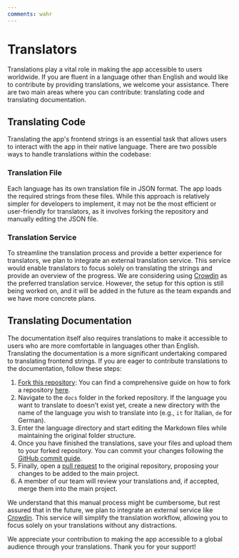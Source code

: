 ```yaml
---
comments: wahr
---
```


# Translators

Translations play a vital role in making the app accessible to users worldwide. If you are fluent in a language other than English and would like to contribute by providing translations, we welcome your assistance. There are two main areas where you can contribute: translating code and translating documentation.

## Translating Code

Translating the app's frontend strings is an essential task that allows users to interact with the app in their native language. There are two possible ways to handle translations within the codebase:

### Translation File

Each language has its own translation file in JSON format. The app loads the required strings from these files. While this approach is relatively simpler for developers to implement, it may not be the most efficient or user-friendly for translators, as it involves forking the repository and manually editing the JSON file.

### Translation Service

To streamline the translation process and provide a better experience for translators, we plan to integrate an external translation service. This service would enable translators to focus solely on translating the strings and provide an overview of the progress. We are considering using [Crowdin](https://crowdin.com/) as the preferred translation service. However, the setup for this option is still being worked on, and it will be added in the future as the team expands and we have more concrete plans.

## Translating Documentation

The documentation itself also requires translations to make it accessible to users who are more comfortable in languages other than English. Translating the documentation is a more significant undertaking compared to translating frontend strings. If you are eager to contribute translations to the documentation, follow these steps:

1. [Fork this repository](https://github.com/Raspirus/docs/fork): You can find a comprehensive guide on how to fork a repository [here](https://docs.github.com/en/get-started/quickstart/fork-a-repo).
2. Navigate to the `docs` folder in the forked repository. If the language you want to translate to doesn't exist yet, create a new directory with the name of the language you wish to translate into (e.g., `it` for Italian, `de` for German).
3. Enter the language directory and start editing the Markdown files while maintaining the original folder structure.
4. Once you have finished the translations, save your files and upload them to your forked repository. You can commit your changes following the [GitHub commit guide](https://docs.github.com/en/desktop/contributing-and-collaborating-using-github-desktop/making-changes-in-a-branch/committing-and-reviewing-changes-to-your-project).
5. Finally, open a [pull request](https://docs.github.com/en/pull-requests/collaborating-with-pull-requests/proposing-changes-to-your-work-with-pull-requests/creating-a-pull-request) to the original repository, proposing your changes to be added to the main project.
6. A member of our team will review your translations and, if accepted, merge them into the main project.

We understand that this manual process might be cumbersome, but rest assured that in the future, we plan to integrate an external service like [Crowdin](https://crowdin.com/). This service will simplify the translation workflow, allowing you to focus solely on your translations without any distractions.

We appreciate your contribution to making the app accessible to a global audience through your translations. Thank you for your support!

